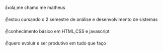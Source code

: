 👍ola,me chamo me matheus

✌️estou cursando o 2 semestre de análise e desenvolvimento de sistemas

✌️conhecimento básico em HTML,CSS e javascript

✌️quero evoluir e ser produtivo em tudo que  faço


<!---
Godoyzin/Godoyzin is a ✨ special ✨ repository because its `README.md` (this file) appears on your GitHub profile.
You can click the Preview link to take a look at your changes.
--->
